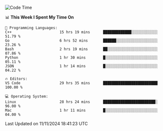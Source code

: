 
<!--START_SECTION:waka-->
![Code Time](http://img.shields.io/badge/Code%20Time-2%2C741%20hrs%2053%20mins-blue)

📊 **This Week I Spent My Time On** 

```text
💬 Programming Languages: 
C++                      15 hrs 19 mins      █████████████░░░░░░░░░░░░   51.79 % 
Go                       6 hrs 52 mins       ██████░░░░░░░░░░░░░░░░░░░   23.26 % 
Bash                     2 hrs 19 mins       ██░░░░░░░░░░░░░░░░░░░░░░░   07.86 % 
Python                   1 hr 30 mins        █░░░░░░░░░░░░░░░░░░░░░░░░   05.11 % 
JSON                     1 hr 14 mins        █░░░░░░░░░░░░░░░░░░░░░░░░   04.22 % 

🔥 Editors: 
VS Code                  29 hrs 35 mins      █████████████████████████   100.00 % 

💻 Operating System: 
Linux                    28 hrs 24 mins      ████████████████████████░   96.00 % 
Mac                      1 hr 11 mins        █░░░░░░░░░░░░░░░░░░░░░░░░   04.00 % 
```


 Last Updated on 11/11/2024 18:41:23 UTC
<!--END_SECTION:waka-->

